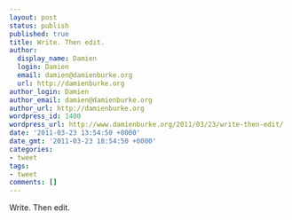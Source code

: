 ```yaml
---
layout: post
status: publish
published: true
title: Write. Then edit.
author:
  display_name: Damien
  login: Damien
  email: damien@damienburke.org
  url: http://damienburke.org
author_login: Damien
author_email: damien@damienburke.org
author_url: http://damienburke.org
wordpress_id: 1400
wordpress_url: http://www.damienburke.org/2011/03/23/write-then-edit/
date: '2011-03-23 13:54:50 +0000'
date_gmt: '2011-03-23 18:54:50 +0000'
categories:
- tweet
tags:
- tweet
comments: []
---
```

<p>Write. Then edit.</p>

